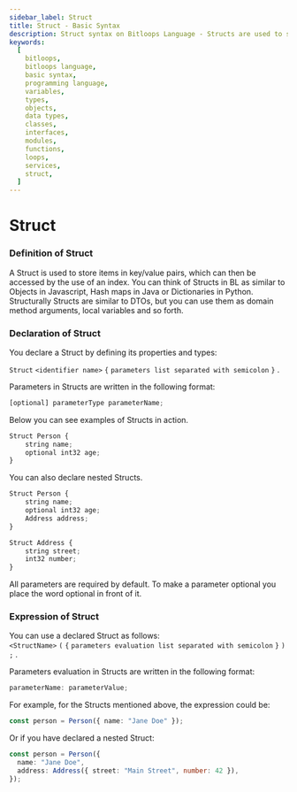 ```yaml
---
sidebar_label: Struct
title: Struct - Basic Syntax
description: Struct syntax on Bitloops Language - Structs are used to store items in key/value pairs to then be accessed with the use of an index. Structs are similar to objects in Javascript.
keywords:
  [
    bitloops,
    bitloops language,
    basic syntax,
    programming language,
    variables,
    types,
    objects,
    data types,
    classes,
    interfaces,
    modules,
    functions,
    loops,
    services,
    struct,
  ]
---
```


# Struct

### Definition of Struct

A Struct is used to store items in key/value pairs, which can then be accessed by the use of an index. You can think of Structs in BL as similar to Objects in Javascript, Hash maps in Java or Dictionaries in Python.  
Structurally Structs are similar to DTOs, but you can use them as domain method arguments, local variables and so forth.

### Declaration of Struct

You declare a Struct by defining its properties and types:

`Struct` `<identifier name>` `{` `parameters list separated with semicolon` `}` .

Parameters in Structs are written in the following format:

```typescript
[optional] parameterType parameterName;
```

Below you can see examples of Structs in action.

```typescript
Struct Person {
    string name;
    optional int32 age;
}
```

You can also declare nested Structs.

```typescript
Struct Person {
    string name;
    optional int32 age;
    Address address;
}

Struct Address {
    string street;
    int32 number;
}
```

All parameters are required by default. To make a parameter optional you place the word optional in front of it.

### Expression of Struct

You can use a declared Struct as follows:  
`<StructName>` `(` `{` `parameters evaluation list separated with semicolon` `}` `)` `;` .

Parameters evaluation in Structs are written in the following format:

```typescript
parameterName: parameterValue;
```

For example, for the Structs mentioned above, the expression could be:

```typescript
const person = Person({ name: "Jane Doe" });
```

Or if you have declared a nested Struct:

```typescript
const person = Person({
  name: "Jane Doe",
  address: Address({ street: "Main Street", number: 42 }),
});
```
